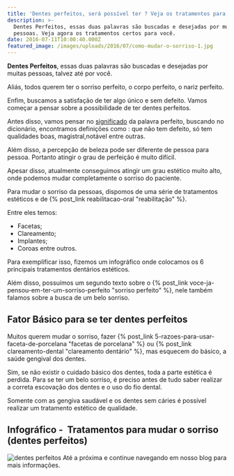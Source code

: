```yaml
---
title: 'Dentes perfeitos, será possível ter ? Veja os tratamentos para isso.'
description: >-
  Dentes Perfeitos, essas duas palavras são buscadas e desejadas por muitas
  pessoas. Veja agora os tratamentos certos para você.
date: 2016-07-11T10:00:40.000Z
featured_image: /images/uploads/2016/07/como-mudar-o-sorriso-1.jpg
---
```


**Dentes Perfeitos**, essas duas palavras são buscadas e desejadas por muitas pessoas, talvez até por você. 

Aliás, todos querem ter o sorriso perfeito, o corpo perfeito, o nariz perfeito. 

Enfim, buscamos a satisfação de ter algo único e sem defeito. Vamos começar a pensar sobre a possibilidade de ter dentes perfeitos. 

Antes disso, vamos pensar no [significado](http://michaelis.uol.com.br/moderno/portugues/index.php?lingua=portugues-portugues&palavra=perfeito) da palavra perfeito, buscando no dicionário, encontramos definições como : que não tem defeito, só tem qualidades boas, magistral,notável entre outras. 

Além disso, a percepção de beleza pode ser diferente de pessoa para pessoa. Portanto atingir o grau de perfeição é muito difícil. 

Apesar disso, atualmente conseguimos atingir um grau estético muito alto, onde podemos mudar completamente o sorriso do paciente. 

Para mudar o sorriso da pessoas, dispomos de uma série de tratamentos estéticos e de {% post_link reabilitacao-oral "reabilitação" %}. 

Entre eles temos: 
* Facetas; 
* Clareamento; 
* Implantes;
* Coroas entre outros. 

Para exemplificar isso, fizemos um infográfico onde colocamos os 6 principais tratamentos dentários estéticos. 

Além disso, possuímos um segundo texto sobre o {% post_link voce-ja-pensou-em-ter-um-sorriso-perfeito "sorriso perfeito" %}, nele também falamos sobre a busca de um belo sorriso.

Fator Básico para se ter dentes perfeitos 
------------------------------------------

Muitos querem mudar o sorriso, fazer {% post_link 5-razoes-para-usar-faceta-de-porcelana "facetas de porcelana" %} ou {% post_link clareamento-dental "clareamento dentário" %}, mas esquecem do básico, a saúde gengival dos dentes. 

Sim, se não existir o cuidado básico dos dentes, toda a parte estética é perdida. Para se ter um belo sorriso, é preciso antes de tudo saber realizar a correta escovação dos dentes e o uso do fio dental. 

Somente com as gengiva saudável e os dentes sem cáries é possível realizar um tratamento estético de qualidade.

Infográfico -  Tratamentos para mudar o sorriso (dentes perfeitos)
------------------------------------------------------------------

![dentes perfeitos](/images/uploads/2016/07/dentes-perfeitos-2.jpg) 
Até a próxima e continue navegando em nosso blog para mais informações.
